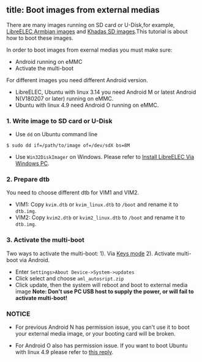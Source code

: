 title: Boot images from external medias
---

There are many images running on SD card or U-Disk,for example, [LibreELEC](http://forum.khadas.com/t/libreelec-for-khadas-vim-sd-usb-emmc/793),[Armbian images](http://forum.khadas.com/t/armbian-kodi-ubuntu-debian-for-sd-usb-emmc/825) and [Khadas SD images](/vim1/Firmware.html#SD-USB-Installation).This tutorial is about how to boot these images.

In order to boot images from exernal medias you must make sure:
* Android running on eMMC
* Activate the multi-boot

For different images you need different Android version.
* LibreELEC, Ubuntu with linux 3.14 you need Android M or latest Android N(V180207 or later) running on eMMC.
* Ubuntu with linux 4.9 need Android O running on eMMC.

### 1. Write image to SD card or U-Disk
* Use `dd` on Ubuntu command line
```
$ sudo dd if=/path/to/image of=/dev/sdX bs=8M
```
* Use `Win32DiskImager` on Windows. Please refer to [Install LibreELEC Via Windows PC](/vim1/InstallLibreELECViaWindows.html).

### 2. Prepare dtb
You need to choose different dtb for VIM1 and VIM2.
* VIM1: Copy `kvim.dtb` or `kvim_linux.dtb` to `/boot` and rename it to `dtb.img`.
* VIM2: Copy `kvim2.dtb` or `kvim2_linux.dtb` to `/boot` and rename it to `dtb.img`.

### 3. Activate the multi-boot
Two ways to activate the multi-boot:
1). Via [Keys mode](/vim1/HowtoBootIntoUpgradeMode.html)
2). Activate multi-boot via Android.
* Enter `Settings>About Device->System->updates`
* Click select and choose `aml_autosript.zip`
* Click update, then the system will reboot and boot to external media image
**Note: Don't use PC USB host to supply the power, or will fail to activate multi-boot!**

### NOTICE
* For previous Android N has permission issue, you can't use it to boot your external media image, or your booting card will be broken.

* For Android O also has permission issue. If you want to boot Ubuntu with linux 4.9 please refer to [this reply](http://forum.khadas.com/t/armbian-kodi-ubuntu-debian-for-sd-usb-emmc/825/109).
